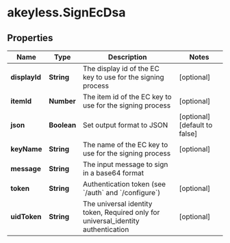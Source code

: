 # akeyless.SignEcDsa

## Properties

Name | Type | Description | Notes
------------ | ------------- | ------------- | -------------
**displayId** | **String** | The display id of the EC key to use for the signing process | [optional] 
**itemId** | **Number** | The item id of the EC key to use for the signing process | [optional] 
**json** | **Boolean** | Set output format to JSON | [optional] [default to false]
**keyName** | **String** | The name of the EC key to use for the signing process | [optional] 
**message** | **String** | The input message to sign in a base64 format | 
**token** | **String** | Authentication token (see &#x60;/auth&#x60; and &#x60;/configure&#x60;) | [optional] 
**uidToken** | **String** | The universal identity token, Required only for universal_identity authentication | [optional] 


